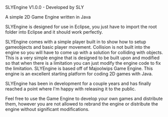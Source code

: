 SLYEngine V1.0.0 - Developed by SLY

A simple 2D Game Engine written in Java

SLYEngine is designed for use in Eclipse, you just have to import the root folder into Eclipse and it should work perfectly.

SLYEngine comes with a simple player built in to show how to setup gameobjects and basic player movement. Collision is not built into the engine so you will have to come up with a solution for colliding with objects. This is a very simple engine that is designed to be built upon and modified so that when there is a limitation you can just modify the engine code to fix the limitation. SLYEngine is based off of Majoolwips Game Engine. This engine is an excellent starting platform for coding 2D games with Java.

SLYEngine has been in development for a couple years and has finally reached a point where I'm happy with releasing it to the public.

Feel free to use the Game Engine to develop your own games and distribute them, however you are not allowed to rebrand the engine or distribute the engine without significant modifications.
